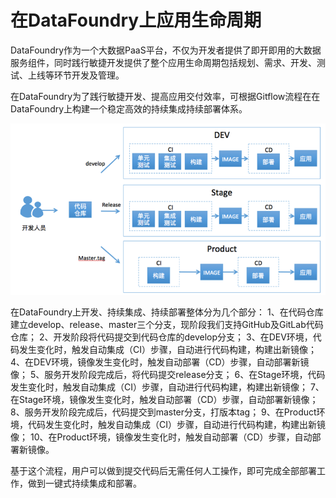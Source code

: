 # 在DataFoundry上应用生命周期

DataFoundry作为一个大数据PaaS平台，不仅为开发者提供了即开即用的大数据服务组件，同时践行敏捷开发提供了整个应用生命周期包括规划、需求、开发、测试、上线等环节开发及管理。

在DataFoundry为了践行敏捷开发、提高应用交付效率，可根据Gitflow流程在在DataFoundry上构建一个稳定高效的持续集成持续部署体系。

![](CICD.png)

在DataFoundry上开发、持续集成、持续部署整体分为几个部分：
1、在代码仓库建立develop、release、master三个分支，现阶段我们支持GitHub及GitLab代码仓库；
2、开发阶段将代码提交到代码仓库的develop分支；
3、在DEV环境，代码发生变化时，触发自动集成（CI）步骤，自动进行代码构建，构建出新镜像；
4、在DEV环境，镜像发生变化时，触发自动部署（CD）步骤，自动部署新镜像；
5、服务开发阶段完成后，将代码提交release分支；
6、在Stage环境，代码发生变化时，触发自动集成（CI）步骤，自动进行代码构建，构建出新镜像；
7、在Stage环境，镜像发生变化时，触发自动部署（CD）步骤，自动部署新镜像；
8、服务开发阶段完成后，代码提交到master分支，打版本tag；
9、在Product环境，代码发生变化时，触发自动集成（CI）步骤，自动进行代码构建，构建出新镜像；
10、在Product环境，镜像发生变化时，触发自动部署（CD）步骤，自动部署新镜像。

基于这个流程，用户可以做到提交代码后无需任何人工操作，即可完成全部部署工作，做到一键式持续集成和部署。